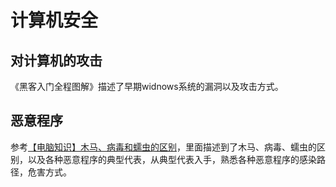 # 计算机安全

## 对计算机的攻击

《黑客入门全程图解》描述了早期widnows系统的漏洞以及攻击方式。

## 恶意程序

参考[【电脑知识】木马、病毒和蠕虫的区别](http://tieba.baidu.com/p/2415463306)，里面描述到了木马、病毒、蠕虫的区别，以及各种恶意程序的典型代表，从典型代表入手，熟悉各种恶意程序的感染路径，危害方式。
